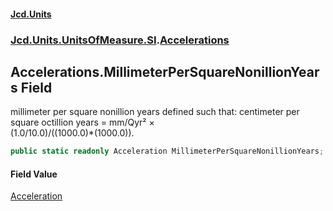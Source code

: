#### [Jcd.Units](index.md 'index')
### [Jcd.Units.UnitsOfMeasure.SI](Jcd.Units.UnitsOfMeasure.SI.md 'Jcd.Units.UnitsOfMeasure.SI').[Accelerations](Accelerations.md 'Jcd.Units.UnitsOfMeasure.SI.Accelerations')

## Accelerations.MillimeterPerSquareNonillionYears Field

millimeter per square nonillion years defined such that: centimeter per square octillion years = mm/Qyr² ×  
(1.0/10.0)/((1000.0)*(1000.0)).

```csharp
public static readonly Acceleration MillimeterPerSquareNonillionYears;
```

#### Field Value
[Acceleration](Acceleration.md 'Jcd.Units.UnitTypes.Acceleration')